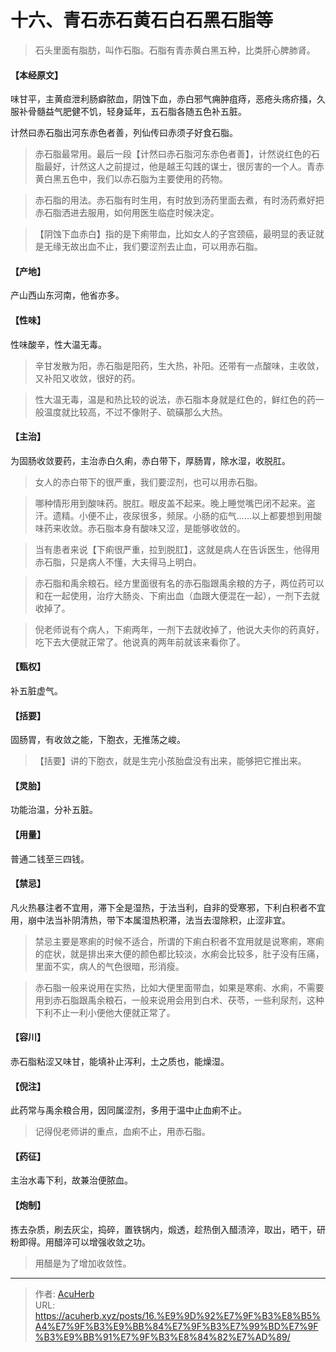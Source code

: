 # 十六、青石赤石黄石白石黑石脂等


> 石头里面有脂肪，叫作石脂。石脂有青赤黄白黑五种，比类肝心脾肺肾。

#### 【本经原文】
味甘平，主黄疸泄利肠癖脓血，阴蚀下血，赤白邪气痈肿疽痔，恶疮头疡疥掻，久服补骨髓益气肥健不饥，轻身延年，五石脂各随五色补五脏。

计然曰赤石脂出河东赤色者善，列仙传曰赤须子好食石脂。

> 赤石脂最常用。最后一段【计然曰赤石脂河东赤色者善】，计然说红色的石脂最好，计然这人之前提过，他是越王勾践的谋士，很厉害的一个人。青赤黄白黑五色中，我们以赤石脂为主要使用的药物。

> 赤石脂的用法。赤石脂有时生用，有时放到汤药里面去煮，有时汤药煮好把赤石脂洒进去服用，如何用医生临症时候决定。

> 【阴蚀下血赤白】指的是下痢带血，比如女人的子宫颈癌，最明显的表证就是无缘无故出血不止，我们要涩剂去止血，可以用赤石脂。

#### 【产地】
产山西山东河南，他省亦多。
#### 【性味】
性味酸辛，性大温无毒。

> 辛甘发散为阳，赤石脂是阳药，生大热，补阳。还带有一点酸味，主收敛，又补阳又收敛，很好的药。

> 性大温无毒，温是和热比较的说法，赤石脂本身就是红色的，鲜红色的药一般温度就比较高，不过不像附子、硫磺那么大热。

#### 【主治】
为固肠收敛要药，主治赤白久痢，赤白带下，厚肠胃，除水湿，收脱肛。

> 女人的赤白带下的很严重，我们要涩剂，也可以用赤石脂。

> 哪种情形用到酸味药。脱肛。眼皮盖不起来。晚上睡觉嘴巴闭不起来。盗汗。遗精。小便不止，夜尿很多，频尿。小肠的疝气……以上都要想到用酸味药来收敛。赤石脂本身有酸味又涩，是能够收敛的。

> 当有患者来说【下痢很严重，拉到脱肛】，这就是病人在告诉医生，他得用赤石脂，只是病人不懂，大夫得马上明白。

> 赤石脂和禹余粮石。经方里面很有名的赤石脂跟禹余粮的方子，两位药可以和在一起使用，治疗大肠炎、下痢出血（血跟大便混在一起），一剂下去就收掉了。

> 倪老师说有个病人，下痢两年，一剂下去就收掉了，他说大夫你的药真好，吃下去大便就正常了。他说真的两年前就该来看你了。

#### 【甄权】
补五脏虚气。
#### 【括要】
固肠胃，有收敛之能，下胞衣，无推荡之峻。

> 【括要】讲的下胞衣，就是生完小孩胎盘没有出来，能够把它推出来。

#### 【灵胎】
功能治温，分补五脏。
#### 【用量】
普通二钱至三四钱。
#### 【禁忌】
凡火热暴注者不宜用，滞下全是湿热，于法当利，自非的受寒邪，下利白积者不宜用，崩中法当补阴清热，带下本属湿热积滞，法当去湿除积，止涩非宜。

> 禁忌主要是寒痢的时候不适合，所谓的下痢白积者不宜用就是说寒痢，寒痢的症状，就是排出来大便的颜色都比较淡，水痢会比较多，肚子没有压痛，里面不实，病人的气色很暗，形消瘦。

> 赤石脂一般来说用在实热，比如大便里面带血，如果是寒痢、水痢，不需要用到赤石脂跟禹余粮石，一般来说用会用到白术、茯苓，一些利尿剂，这种下利不止一利小便他大便就正常了。

#### 【容川】
赤石脂粘涩又味甘，能填补止泻利，土之质也，能燥湿。
#### 【倪注】
此药常与禹余粮合用，因同属涩剂，多用于温中止血痢不止。

> 记得倪老师讲的重点，血痢不止，用赤石脂。

#### 【药征】
主治水毒下利，故兼治便脓血。
#### 【炮制】
拣去杂质，刷去灰尘，捣碎，置铁锅内，煅透，趁热倒入醋渍淬，取出，晒干，研粉即得。用醋淬可以增强收敛之功。

> 用醋是为了增加收敛性。

---

> 作者: [AcuHerb](https://acuherb.xyz)  
> URL: https://acuherb.xyz/posts/16.%E9%9D%92%E7%9F%B3%E8%B5%A4%E7%9F%B3%E9%BB%84%E7%9F%B3%E7%99%BD%E7%9F%B3%E9%BB%91%E7%9F%B3%E8%84%82%E7%AD%89/  

